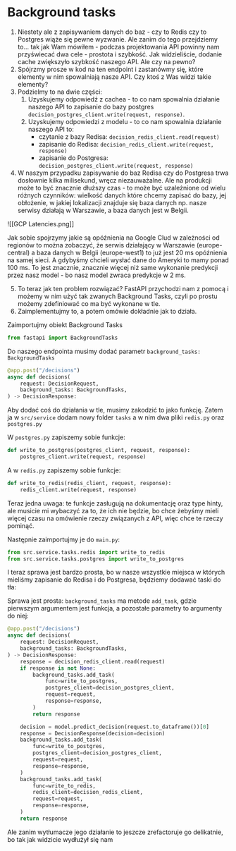 # Background tasks

1. Niestety ale z zapisywaniem danych do baz - czy to Redis czy to Postgres wiąże się pewne wyzwanie. Ale zanim do tego przejdziemy to... tak jak Wam mówiłem - podczas projektowania API powinny nam przyświecać dwa cele - prostota i szybkość. Jak widzieliście, dodanie cache zwiększyło szybkość naszego API. Ale czy na pewno?
2. Spójrzmy prosze w kod na ten endpoint i zastanówmy się, które elementy w nim spowalniają nasze API. Czy ktoś z Was widzi takie elementy?
3. Podzielmy to na dwie części:
	1. Uzyskujemy odpowiedź z cachea - to co nam spowalnia działanie naszego API to zapisanie do bazy postgres `decision_postgres_client.write(request, response)`.
	2. Uzyskujemy odpowiedzi z modelu - to co nam spowalnia działanie naszego API to:
		- czytanie z bazy Redisa: `decision_redis_client.read(request)`
		- zapisanie do Redisa: `decision_redis_client.write(request, response)`
		- zapisanie do Postgresa: `decision_postgres_client.write(request, response)`
4. W naszym przypadku zapisywanie do baz Redisa czy do Postgresa trwa dosłownie kilka milisekund, wręcz niezauważalne. Ale na produkcji może to być znacznie dłuższy czas - to może być uzależnione od wielu różnych czynników: wielkość danych które chcemy zapisać do bazy, jej obłożenie, w jakiej lokalizacji znajduje się baza danych np. nasze serwisy działają w Warszawie, a baza danych jest w Belgii.

![[GCP Latencies.png]]

Jak sobie spojrzymy jakie są opóźnienia na Google Clud w zależności od regionów to można zobaczyć, że serwis działający w Warszawie (europe-central) a baza danych w Belgii (europe-west1) to już jest 20 ms opóźnienia na samej sieci. A gdybyśmy chcieli wysłać dane do Ameryki to mamy ponad 100 ms. To jest znacznie, znacznie więcej niż same wykonanie predykcji przez nasz model - bo nasz model zwraca predykcje w 2 ms. 

5. To teraz jak ten problem rozwiązać? FastAPI przychodzi nam z pomocą i możemy w nim użyć tak zwanych Background Tasks, czyli po prostu możemy zdefiniować co ma być wykonane w tle.  
6. Zaimplementujmy to, a potem omówie dokładnie jak to działa.

Zaimportujmy obiekt Background Tasks

```python
from fastapi import BackgroundTasks
```

Do naszego endpointa musimy dodać parametr `background_tasks: BackgroundTasks`

```python
@app.post("/decisions")  
async def decisions(  
    request: DecisionRequest,  
    background_tasks: BackgroundTasks,  
) -> DecisionResponse:
```

Aby dodać coś do działania w tle, musimy zakodzić to jako funkcję. Zatem ja w `src/service` dodam nowy folder `tasks` a w nim dwa pliki `redis.py` oraz `postgres.py`

W `postgres.py` zapiszemy sobie funkcje:

```python
def write_to_postgres(postgres_client, request, response):  
    postgres_client.write(request, response)
```

A w `redis.py` zapiszemy sobie funkcje:

```python
def write_to_redis(redis_client, request, response):
    redis_client.write(request, response)
```

Teraz jedna uwaga: te funkcje zasługują na dokumentację oraz type hinty, ale musicie mi wybaczyć za to, że ich nie będzie, bo chce żebyśmy mieli więcej czasu na omówienie rzeczy związanych z API, więc chce te rzeczy pominąć.

Następnie zaimportujmy je do `main.py`:

```python
from src.service.tasks.redis import write_to_redis  
from src.service.tasks.postgres import write_to_postgres
```

I teraz sprawa jest bardzo prosta, bo w nasze wszystkie miejsca w których mieliśmy zapisanie do Redisa i do Postgresa, będziemy dodawać taski do tła:

Sprawa jest prosta: `background_tasks` ma metode `add_task`, gdzie pierwszym argumentem jest funkcja, a pozostałe parametry to argumenty do niej:

```python
@app.post("/decisions")
async def decisions(
    request: DecisionRequest,
    background_tasks: BackgroundTasks,
) -> DecisionResponse:
    response = decision_redis_client.read(request)
    if response is not None:
        background_tasks.add_task(
            func=write_to_postgres,
            postgres_client=decision_postgres_client,
            request=request,
            response=response,
        )
        return response

    decision = model.predict_decision(request.to_dataframe())[0]
    response = DecisionResponse(decision=decision)
    background_tasks.add_task(
        func=write_to_postgres,
        postgres_client=decision_postgres_client,
        request=request,
        response=response,
    )
    background_tasks.add_task(
        func=write_to_redis,
        redis_client=decision_redis_client,
        request=request,
        response=response,
    )
    return response
```

Ale zanim wytłumacze jego działanie to jeszcze zrefactoruje go delikatnie, bo tak jak widzicie wydłużył się nam
